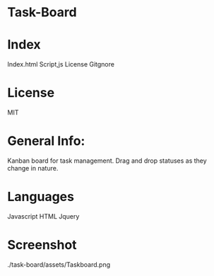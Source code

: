 # Task-Board

# Index
Index.html
Script,js
License
Gitgnore

# License
MIT

# General Info:
Kanban board for task management. Drag and drop statuses as they change in nature. 

# Languages
Javascript
HTML
Jquery

# Screenshot
./task-board/assets/Taskboard.png